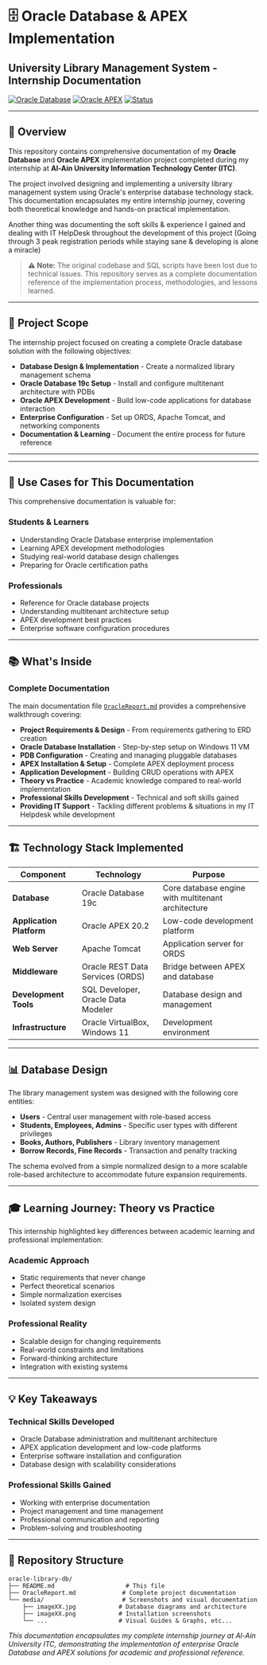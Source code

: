 # 🗄️ Oracle Database & APEX Implementation
## University Library Management System - Internship Documentation

[![Oracle Database](https://img.shields.io/badge/Oracle-Database%2019c-red?style=flat&logo=oracle)](https://www.oracle.com/database/)
[![Oracle APEX](https://img.shields.io/badge/Oracle-APEX%2020.2-orange?style=flat&logo=oracle)](https://apex.oracle.com/)
[![Status](https://img.shields.io/badge/Documentation-Complete-brightgreen?style=flat)]()

---

## 📖 Overview

This repository contains comprehensive documentation of my **Oracle Database** and **Oracle APEX** implementation project completed during my internship at **Al-Ain University Information Technology Center (ITC)**. 

The project involved designing and implementing a university library management system using Oracle's enterprise database technology stack. This documentation encapsulates my entire internship journey, covering both theoretical knowledge and hands-on practical implementation.

Another thing was documenting the soft skills & experience I gained and dealing with IT HelpDesk throughout the development of this project (Going through 3 peak registration periods while staying sane & developing is alone a miracle) 

> **⚠️ Note:** The original codebase and SQL scripts have been lost due to technical issues. This repository serves as a complete documentation reference of the implementation process, methodologies, and lessons learned.

---

## 🎯 **Project Scope**

The internship project focused on creating a complete Oracle database solution with the following objectives:

- **Database Design & Implementation** - Create a normalized library management schema
- **Oracle Database 19c Setup** - Install and configure multitenant architecture with PDBs
- **Oracle APEX Development** - Build low-code applications for database interaction
- **Enterprise Configuration** - Set up ORDS, Apache Tomcat, and networking components
- **Documentation & Learning** - Document the entire process for future reference

---

---

## 🎯 **Use Cases for This Documentation**

This comprehensive documentation is valuable for:

### **Students & Learners**
- Understanding Oracle Database enterprise implementation
- Learning APEX development methodologies
- Studying real-world database design challenges
- Preparing for Oracle certification paths

### **Professionals**
- Reference for Oracle database projects
- Understanding multitenant architecture setup
- APEX development best practices
- Enterprise software configuration procedures

---


## 📚 **What's Inside**

### **Complete Documentation**
The main documentation file [`OracleReport.md`](OracleReport.md) provides a comprehensive walkthrough covering:

- **Project Requirements & Design** - From requirements gathering to ERD creation
- **Oracle Database Installation** - Step-by-step setup on Windows 11 VM
- **PDB Configuration** - Creating and managing pluggable databases
- **APEX Installation & Setup** - Complete APEX deployment process
- **Application Development** - Building CRUD operations with APEX
- **Theory vs Practice** - Academic knowledge compared to real-world implementation
- **Professional Skills Development** - Technical and soft skills gained
- **Providing IT Support** - Tackling different problems & situations in my IT Helpdesk while development 
  
---

## 🏗️ **Technology Stack Implemented**

| Component | Technology | Purpose |
|-----------|------------|---------|
| **Database** | Oracle Database 19c | Core database engine with multitenant architecture |
| **Application Platform** | Oracle APEX 20.2 | Low-code development platform |
| **Web Server** | Apache Tomcat | Application server for ORDS |
| **Middleware** | Oracle REST Data Services (ORDS) | Bridge between APEX and database |
| **Development Tools** | SQL Developer, Oracle Data Modeler | Database design and management |
| **Infrastructure** | Oracle VirtualBox, Windows 11 | Development environment |

---

## 📊 **Database Design**

The library management system was designed with the following core entities:
- **Users** - Central user management with role-based access
- **Students, Employees, Admins** - Specific user types with different privileges
- **Books, Authors, Publishers** - Library inventory management
- **Borrow Records, Fine Records** - Transaction and penalty tracking

The schema evolved from a simple normalized design to a more scalable role-based architecture to accommodate future expansion requirements.

---


## 🎓 **Learning Journey: Theory vs Practice**

This internship highlighted key differences between academic learning and professional implementation:

### **Academic Approach**
- Static requirements that never change
- Perfect theoretical scenarios
- Simple normalization exercises
- Isolated system design

### **Professional Reality**
- Scalable design for changing requirements
- Real-world constraints and limitations
- Forward-thinking architecture
- Integration with existing systems

---

## 💡 **Key Takeaways**

### **Technical Skills Developed**
- Oracle Database administration and multitenant architecture
- APEX application development and low-code platforms
- Enterprise software installation and configuration
- Database design with scalability considerations

### **Professional Skills Gained**
- Working with enterprise documentation
- Project management and time management
- Professional communication and reporting
- Problem-solving and troubleshooting

---

## 📁 **Repository Structure**

```
oracle-library-db/
├── README.md                    # This file
├── OracleReport.md             # Complete project documentation
└── media/                      # Screenshots and visual documentation
    ├── imageXX.jpg            # Database diagrams and architecture
    ├── imageXX.png            # Installation screenshots
    └── ...                    # Visual Guides & Graphs, etc...
```

*This documentation encapsulates my complete internship journey at Al-Ain University ITC, demonstrating the implementation of enterprise Oracle Database and APEX solutions for academic and professional reference.*
